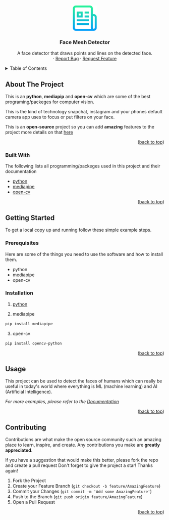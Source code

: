 <!-- PROJECT LOGO -->
<br />
<div align="center">
  <a href="https://github.com/SajawalHassan/face_mesh_detector">
    <img src="images/logo.png" alt="Logo" width="80" height="80">
  </a>

  <h3 align="center">Face Mesh Detector</h3>

  <p align="center">
    A face detector that draws points and lines on the detected face.
    <br />
    ·
    <a href="https://github.com/SajawalHassan/face_mesh_detector/issues">Report Bug</a>
    ·
    <a href="https://github.com/SajawalHassan/face_mesh_detector/issues">Request Feature</a>
  </p>
</div>

<!-- TABLE OF CONTENTS -->
<details>
  <summary>Table of Contents</summary>
  <ol>
    <li>
      <a href="#about-the-project">About The Project</a>
      <ul>
        <li><a href="#built-with">Built With</a></li>
      </ul>
    </li>
    <li>
      <a href="#getting-started">Getting Started</a>
      <ul>
        <li><a href="#prerequisites">Prerequisites</a></li>
        <li><a href="#installation">Installation</a></li>
      </ul>
    </li>
    <li><a href="#usage">Usage</a></li>
    <li><a href="#contributing">Contributing</a></li>
  </ol>
</details>

<!-- ABOUT THE PROJECT -->

## About The Project

This is an **python**, **mediapip** and **open-cv** which are some of the best programing/packeges for computer vision.

This is the kind of technology snapchat, instagram and your phones default camera app uses to focus or put filters on your face.

This is an **open-source** project so you can add **amazing** features to the project more details on that <a href="#contributing">here</a></li>

<p align="right">(<a href="#top">back to top</a>)</p>

### Built With

The following lists all programming/packeges used in this project and their documentation

- [python](https://python.org)
- [mediapipe](https://google.github.io/mediapipe)
- [open-cv](https://docs.opencv.org/)

<p align="right">(<a href="#top">back to top</a>)</p>
<!-- GETTING STARTED -->

## Getting Started

To get a local copy up and running follow these simple example steps.

### Prerequisites

Here are some of the things you need to use the software and how to install them.

- python
- mediapipe
- open-cv

### Installation

1. [python](https://python.org)

2. mediapipe

```sh
pip install mediapipe
```

3. open-cv

```sh
pip install opencv-python
```

<p align="right">(<a href="#top">back to top</a>)</p>

<!-- USAGE EXAMPLES -->

## Usage

This project can be used to detect the faces of humans which can really be useful in today's world where everything is ML (machine learning) and AI (Artificial Intelligence).

_For more examples, please refer to the [Documentation](https://google.github.io/mediapipe/)_

<p align="right">(<a href="#top">back to top</a>)</p>

<!-- CONTRIBUTING -->

## Contributing

Contributions are what make the open source community such an amazing place to learn, inspire, and create. Any contributions you make are **greatly appreciated**.

If you have a suggestion that would make this better, please fork the repo and create a pull request
Don't forget to give the project a star! Thanks again!

1. Fork the Project
2. Create your Feature Branch (`git checkout -b feature/AmazingFeature`)
3. Commit your Changes (`git commit -m 'Add some AmazingFeature'`)
4. Push to the Branch (`git push origin feature/AmazingFeature`)
5. Open a Pull Request

<p align="right">(<a href="#top">back to top</a>)</p>
